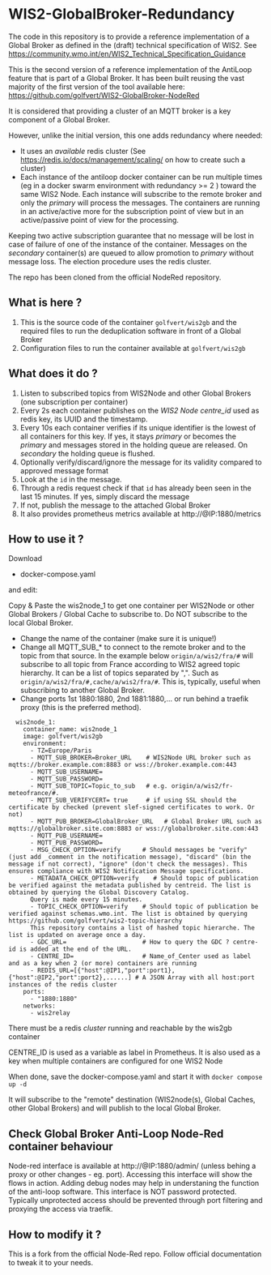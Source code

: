 # WIS2-GlobalBroker-Redundancy

The code in this repository is to provide a reference implementation of a Global Broker as defined in the (draft) technical specification of WIS2. 
See https://community.wmo.int/en/WIS2_Technical_Specification_Guidance

This is the second version of a reference implementation of the AntiLoop feature that is part of a Global Broker.
It has been built reusing the vast majority of the first version of the tool available here: https://github.com/golfvert/WIS2-GlobalBroker-NodeRed

It is considered that providing a cluster of an MQTT broker is a key component of a Global Broker. 

However, unlike the initial version, this one adds redundancy where needed:
- It uses an *available* redis cluster (See https://redis.io/docs/management/scaling/ on how to create such a cluster)
- Each instance of the antiloop docker container can be run multiple times (eg in a docker swarm environment with redundancy >= 2 ) toward the same WIS2 Node. Each instance will subscribe to the remote broker and only the *primary* will process the messages. The containers are running in an active/active more for the subscription point of view but in an active/passive point of view for the processing. 

Keeping two active subscription guarantee that no message will be lost in case of failure of one of the instance of the container. Messages on the *secondary* container(s) are queued to allow promotion to *primary* without message loss.
The election procedure uses the redis cluster.

The repo has been cloned from the official NodeRed repository.

## What is here ?

1. This is the source code of the container `golfvert/wis2gb` and the required files to run the deduplication software in front of a Global Broker
2. Configuration files to run the container available at `golfvert/wis2gb`

## What does it do ?

1. Listen to subscribed topics from WIS2Node and other Global Brokers (one subscription per container)
2. Every 2s each container publishes on the *WIS2 Node centre_id* used as redis key, its UUID and the timestamp.
3. Every 10s each container verifies if its unique identifier is the lowest of all containers for this key. If yes, it stays *primary* or becomes the *primary* and messages stored in the holding queue are released. On *secondary* the holding queue is flushed.
4. Optionally verify/discard/ignore the message for its validity compared to approved message format
5. Look at the `id` in the message. 
6. Through a redis request check if that `id` has already been seen in the last 15 minutes. If yes, simply discard the message
7. If not, publish the message to the attached Global Broker
8. It also provides prometheus metrics available at http://@IP:1880/metrics

## How to use it ?

Download 
- docker-compose.yaml

and edit:

Copy & Paste the wis2node_1 to get one container per WIS2Node or other Global Brokers / Global Cache to subscribe to. Do NOT subscribe to the local Global Broker.
- Change the name of the container (make sure it is unique!)
- Change all MQTT_SUB_* to connect to the remote broker and to the topic from that source. In the example below `origin/a/wis2/fra/#` will subscribe to all topic from France according to WIS2 agreed topic hierarchy. It can be a list of topics separated by ",". Such as `origin/a/wis2/fra/#,cache/a/wis2/fra/#`. This is, typically, useful when subscribing to another Global Broker.
- Change ports 1st 1880:1880, 2nd 1881:1880,... or run behind a traefik proxy (this is the preferred method).

```
  wis2node_1:
    container_name: wis2node_1
    image: golfvert/wis2gb
    environment:
      - TZ=Europe/Paris
      - MQTT_SUB_BROKER=Broker_URL    # WIS2Node URL broker such as mqtts://broker.example.com:8883 or wss://broker.example.com:443
      - MQTT_SUB_USERNAME=
      - MQTT_SUB_PASSWORD=
      - MQTT_SUB_TOPIC=Topic_to_sub   # e.g. origin/a/wis2/fr-meteofrance/#. 
      - MQTT_SUB_VERIFYCERT= true     # if using SSL should the certificate by checked (prevent slef-signed certificates to work. Or not)
      - MQTT_PUB_BROKER=GlobalBroker_URL   # Global Broker URL such as mqtts://globalbroker.site.com:8883 or wss://globalbroker.site.com:443
      - MQTT_PUB_USERNAME=
      - MQTT_PUB_PASSWORD=
      - MSG_CHECK_OPTION=verify      # Should messages be "verify" (just add _comment in the notification message), "discard" (bin the message if not correct), "ignore" (don't check the messages). This ensures compliance with WIS2 Notification Message specifications.
      - METADATA_CHECK_OPTION=verify    # Should topic of publication be verified against the metadata published by centreid. The list is obtained by querying the Global Discovery Catalog.
      Query is made every 15 minutes.
      - TOPIC_CHECK_OPTION=verify    # Should topic of publication be verified against schemas.wmo.int. The list is obtained by querying https://github.com/golfvert/wis2-topic-hierarchy
      This repository contains a list of hashed topic hierarche. The list is updated on average once a day.
      - GDC_URL=                     # How to query the GDC ? centre-id is added at the end of the URL.
      - CENTRE_ID=                   # Name_of_Center used as label and as a key when 2 (or more) containers are running 
      - REDIS_URL=[{"host":@IP1,"port":port1},{"host":@IP2,"port":port2},......] # A JSON Array with all host:port instances of the redis cluster
    ports:
      - "1880:1880"
    networks:
      - wis2relay
 ```
 
There must be a redis *cluster* running and reachable by the wis2gb container

CENTRE_ID is used as a variable as label in Prometheus. It is also used as a key when multiple containers are configured for one WIS2 Node

When done, save the docker-compose.yaml and start it with `docker compose up -d`

It will  subscribe to the "remote" destination (WIS2node(s), Global Caches, other Global Brokers) and will publish to the local Global Broker.

## Check Global Broker Anti-Loop Node-Red container behaviour
Node-red interface is available at http://@IP:1880/admin/ (unless behing a proxy or other changes - eg. port). Accessing this interface will show the flows in action. Adding debug nodes may help in understaning the function of the anti-loop software. This interface is NOT password protected. Typically unprotected access should be prevented through port filtering and proxying the access via traefik.

## How to modify it ?

This is a fork from the official Node-Red repo. Follow official documentation to tweak it to your needs.
